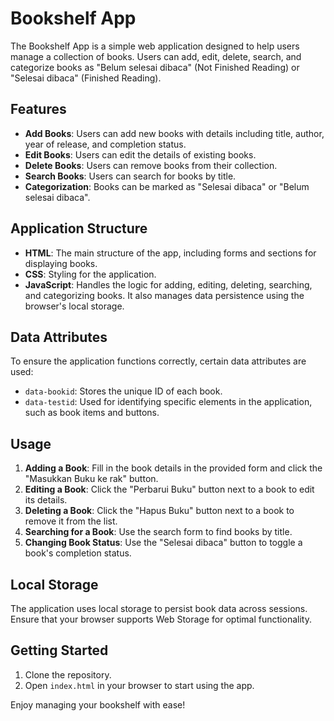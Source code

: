 # Bookshelf App

The Bookshelf App is a simple web application designed to help users manage a collection of books. Users can add, edit, delete, search, and categorize books as "Belum selesai dibaca" (Not Finished Reading) or "Selesai dibaca" (Finished Reading).

## Features

- **Add Books**: Users can add new books with details including title, author, year of release, and completion status.
- **Edit Books**: Users can edit the details of existing books.
- **Delete Books**: Users can remove books from their collection.
- **Search Books**: Users can search for books by title.
- **Categorization**: Books can be marked as "Selesai dibaca" or "Belum selesai dibaca".

## Application Structure

- **HTML**: The main structure of the app, including forms and sections for displaying books.
- **CSS**: Styling for the application.
- **JavaScript**: Handles the logic for adding, editing, deleting, searching, and categorizing books. It also manages data persistence using the browser's local storage.

## Data Attributes

To ensure the application functions correctly, certain data attributes are used:
- `data-bookid`: Stores the unique ID of each book.
- `data-testid`: Used for identifying specific elements in the application, such as book items and buttons.

## Usage

1. **Adding a Book**: Fill in the book details in the provided form and click the "Masukkan Buku ke rak" button.
2. **Editing a Book**: Click the "Perbarui Buku" button next to a book to edit its details.
3. **Deleting a Book**: Click the "Hapus Buku" button next to a book to remove it from the list.
4. **Searching for a Book**: Use the search form to find books by title.
5. **Changing Book Status**: Use the "Selesai dibaca" button to toggle a book's completion status.

## Local Storage

The application uses local storage to persist book data across sessions. Ensure that your browser supports Web Storage for optimal functionality.

## Getting Started

1. Clone the repository.
2. Open `index.html` in your browser to start using the app.

Enjoy managing your bookshelf with ease!
